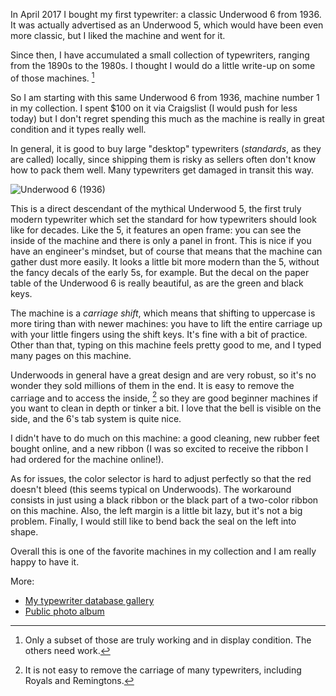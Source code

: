 In April 2017 I bought my first typewriter: a classic Underwood 6 from 1936. It was actually advertised as an Underwood 5, which would have been even more classic, but I liked the machine and went for it.

Since then, I have accumulated a small collection of typewriters, ranging from the 1890s to the 1980s. I thought I would do a little write-up on some of those machines. [^working]

So I am starting with this same Underwood 6 from 1936, machine number 1 in my collection. I spent $100 on it via Craigslist (I would push for less today) but I don't regret spending this much as the machine is really in great condition and it types really well.
 
In general, it is good to buy large "desktop" typewriters (*standards*, as they are called) locally, since shipping them is risky as sellers often don't know how to pack them well. Many typewriters get damaged in transit this way. 

![Underwood 6 (1936)](https://raw.githubusercontent.com/ebruchez/public/master/Blog%20posts/images/typewriters/underwood6.jpg)

This is a direct descendant of the mythical Underwood 5, the first truly modern typewriter which set the standard for how typewriters should look like for decades. Like the 5, it features an open frame: you can see the inside of the machine and there is only a panel in front. This is nice if you have an engineer's mindset, but of course that means that the machine can gather dust more easily. It looks a little bit more modern than the 5, without the fancy decals of the early 5s, for example. But the decal on the paper table of the Underwood 6 is really beautiful, as are the green and black keys.

The machine is a *carriage shift*, which means that shifting to uppercase is more tiring than with newer machines: you have to lift the entire carriage up with your little fingers using the shift keys. It's fine with a bit of practice. Other than that, typing on this machine feels pretty good to me, and I typed many pages on this machine.  

Underwoods in general have a great design and are very robust, so it's no wonder they sold millions of them in the end. It is easy to remove the carriage and to access the inside, [^carriage] so they are good beginner machines if you want to clean in depth or tinker a bit. I love that the bell is visible on the side, and the 6's tab system is quite nice.

I didn't have to do much on this machine: a good cleaning, new rubber feet bought online, and a new ribbon (I was so excited to receive the ribbon I had ordered for the machine online!).

As for issues, the color selector is hard to adjust perfectly so that the red doesn't bleed (this seems typical on Underwoods). The workaround consists in just using a black ribbon or the black part of a two-color ribbon on this machine. Also, the left margin is a little bit lazy, but it's not a big problem. Finally, I would still like to bend back the seal on the left into shape.

Overall this is one of the favorite machines in my collection and I am really happy to have it. 

More:

- [My typewriter database gallery](http://typewriterdatabase.com/1936-underwood-6.10828.typewriter)
- [Public photo album](https://photos.app.goo.gl/VSHVNAFevRfEj4yh8)

[^working]: Only a subset of those are truly working and in display condition. The others need work.

[^carriage]: It is not easy to remove the carriage of many typewriters, including Royals and Remingtons. 